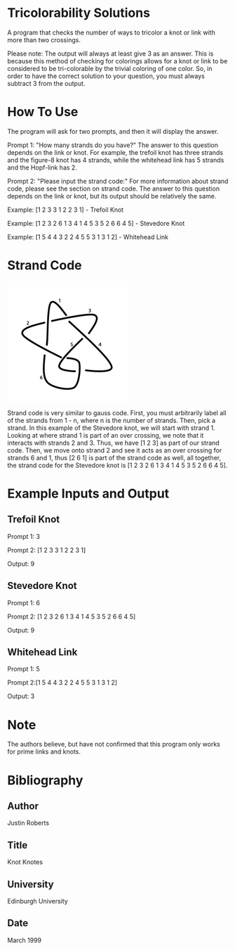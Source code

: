 # Tricolorability Solutions
A program that checks the number of ways to tricolor a knot or link with more than two crossings.

Please note: The output will always at least give 3 as an answer. This is because this method of checking for colorings allows for a knot or link to be considered to be tri-colorable by the trivial coloring of one color. So, in order to have the correct solution to your question, you must always subtract 3 from the output.

# How To Use

The program will ask for two prompts, and then it will display the answer.

Prompt 1: "How many strands do you have?" The answer to this question depends on the link or knot. For example, the trefoil knot has three strands and the figure-8 knot has 4 strands, while the whitehead link has 5 strands and the Hopf-link has 2.


Prompt 2: "Please input the strand code:" For more information about strand code, please see the section on strand code. The answer to this question depends on the link or knot, but its output should be relatively the same.

Example: [1 2 3 3 1 2 2 3 1] - Trefoil Knot

Example: [1 2 3 2 6 1 3 4 1 4 5 3 5 2 6 6 4 5] - Stevedore Knot

Example: [1 5 4 4 3 2 2 4 5 5 3 1 3 1 2] - Whitehead Link


# Strand Code

![Stevedore Knot](https://github.com/iweiss20/Tricolorability_Solutions/blob/master/Stevedore%20Knot.png)

Strand code is very similar to gauss code. First, you must arbitrarily label all of the strands from 1 - n, where n is the number of strands. Then, pick a strand. In this example of the Stevedore knot, we will start with strand 1. Looking at where strand 1 is part of an over crossing, we note that it interacts with strands 2 and 3. Thus, we have [1 2 3] as part of our strand code. Then, we move onto strand 2 and see it acts as an over crossing for strands 6 and 1, thus [2 6 1] is part of the strand code as well, all together, the strand code for the Stevedore knot is [1 2 3 2 6 1 3 4 1 4 5 3 5 2 6 6 4 5].

# Example Inputs and Output
## Trefoil Knot
Prompt 1: 3

Prompt 2: [1 2 3 3 1 2 2 3 1]

Output: 9

## Stevedore Knot
Prompt 1: 6

Prompt 2: [1 2 3 2 6 1 3 4 1 4 5 3 5 2 6 6 4 5]

Output: 9


## Whitehead Link
Prompt 1: 5

Prompt 2:[1 5 4 4 3 2 2 4 5 5 3 1 3 1 2]

Output: 3



# Note

The authors believe, but have not confirmed that this program only works for prime links and knots.

# Bibliography  
## Author

Justin Roberts

## Title

Knot Knotes

## University

Edinburgh University

## Date

March 1999
